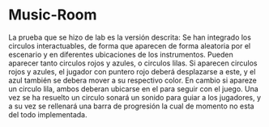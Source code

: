 # Music-Room
La prueba que se hizo de lab es la versión descrita:
Se han integrado los circulos interactuables, de forma que aparecen de forma aleatoria por el escenario y en diferentes ubicaciones de los instrumentos.
Pueden aparecer tanto circulos rojos y azules, o circulos lilas.
Si aparecen circulos rojos y azules, el jugador con puntero rojo deberá desplazarse a este, y el azul también se debera mover a su respectivo color.
En cambio si apareze un circulo lila, ambos deberan ubicarse en el para seguir con el juego.
Una vez se ha resuelto un circulo sonará un sonido para guiar a los jugadores, y a su vez se rellenará una barra de progresión la cual de momento no esta del todo implementada.
